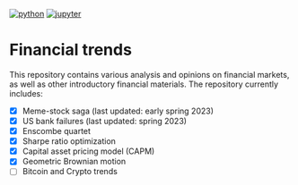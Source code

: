 [![python](https://img.shields.io/badge/Python-3.11-3776AB.svg?style=flat&logo=python&logoColor=white)](https://www.python.org) [![jupyter](https://img.shields.io/badge/Jupyter-Lab-F37626.svg?style=flat&logo=Jupyter)](https://jupyterlab.readthedocs.io/en/stable) 

# Financial trends


This repository contains various analysis and opinions on financial markets, as well as other introductory financial materials. The repository currently includes:

- [x] Meme-stock saga (last updated: early spring 2023)
- [x] US bank failures (last updated: spring 2023)
- [x] Enscombe quartet 
- [x] Sharpe ratio optimization
- [x] Capital asset pricing model (CAPM)
- [x] Geometric Brownian motion
- [ ] Bitcoin and Crypto trends
